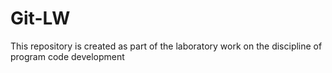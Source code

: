 # Git-LW
This repository is created as part of the laboratory work on the discipline of program code development
